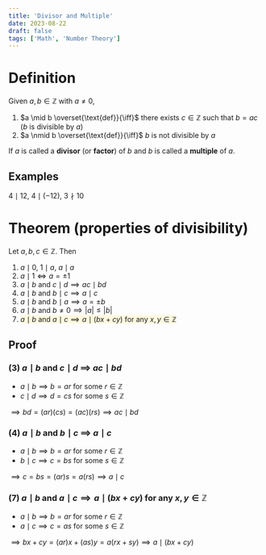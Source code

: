 ```yaml
---
title: 'Divisor and Multiple'
date: 2023-08-22
draft: false
tags: ['Math', 'Number Theory']
---
```


<style>
  mark {
    background-color:rgba(255, 243, 176, 0.4);
    color: rgb(31, 31, 31);
  }

  body.dark mark {
    background-color:rgba(102, 92, 0, 0.4);
    color:rgb(196, 196, 197);
  }
</style>

# Definition

Given $a, b \in \mathbb{Z}$ with $a \neq 0$,

1. $a \mid b \overset{\text{def}}{\iff}$ there exists $c \in \mathbb{Z}$ such that $b = ac$ ($b$ is divisible by $a$)
2. $a \nmid b \overset{\text{def}}{\iff}$ $b$ is not divisible by $a$

If $a$ is called a **divisor** (or **factor**) of $b$ and $b$ is called a **multiple** of $a$.

## Examples

$4 \mid 12$, $4 \mid (-12)$, $3 \nmid 10$

# Theorem (properties of divisibility)

Let $a, b, c \in \mathbb{Z}$. Then

1. $a \mid 0$, $1 \mid a$, $a \mid a$
2. $a \mid 1 \iff a = \pm 1$
3. $a \mid b$ and $c \mid d \implies ac \mid bd$
4. $a \mid b$ and $b \mid c \implies a \mid c$
5. $a \mid b$ and $b \mid a \implies a = \pm b$
6. $a \mid b$ and $b \neq 0 \implies |a| \leq |b|$
7. <mark> $a \mid b$ and $a \mid c \implies a \mid (bx + cy)$ for any $x, y \in \mathbb{Z}$ </mark>

## Proof

### (3) $a \mid b$ and $c \mid d$ $\implies$ $ac \mid bd$

- $a \mid b \implies b = ar$ for some $r \in \mathbb{Z}$
- $c \mid d \implies d = cs$ for some $s \in \mathbb{Z}$

$\implies bd = (ar)(cs) = (ac)(rs) \implies ac \mid bd$

### (4) $a \mid b$ and $b \mid c$ $\implies$ $a \mid c$

- $a \mid b \implies b = ar$ for some $r \in \mathbb{Z}$
- $b \mid c \implies c = bs$ for some $s \in \mathbb{Z}$

$\implies c = bs = (ar)s = a(rs) \implies a \mid c$

### (7) $a \mid b$ and $a \mid c \implies a \mid (bx + cy)$ for any $x, y \in \mathbb{Z}$

- $a \mid b \implies b = ar$ for some $r \in \mathbb{Z}$
- $a \mid c \implies c = as$ for some $s \in \mathbb{Z}$

$\implies bx + cy = (ar)x + (as)y = a(rx + sy) \implies a \mid (bx + cy)$